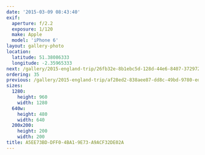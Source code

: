 ```yaml
---
date: '2015-03-09 08:43:40'
exif:
  aperture: f/2.2
  exposure: 1/120
  make: Apple
  model: 'iPhone 6'
layout: gallery-photo
location:
  latitude: 51.38086333
  longitude: -2.35965333
next: /gallery/2015-england-trip/26fb32e-8b1ebc5d-128d-44e6-8407-3729726243c2
ordering: 35
previous: /gallery/2015-england-trip/af28ed2-838aee87-dd8c-49bd-9780-ed48fc47ac1c
sizes:
  1280:
    height: 960
    width: 1280
  640w:
    height: 480
    width: 640
  200x200:
    height: 200
    width: 200
title: A5EE73BD-DFF0-4BA1-9E73-A9ACF32DE02A
---
```

